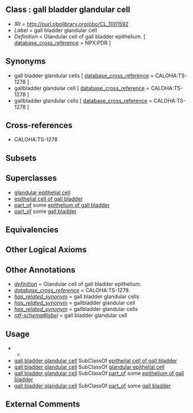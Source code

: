 
## Class : gall bladder glandular cell

 * *IRI* = http://purl.obolibrary.org/obo/CL_1001592
 * *Label* = gall bladder glandular cell
 * *Definition* = Glandular cell of gall bladder epithelium. [ [database_cross_reference](../../ef/oboInOwl#hasDbXref.md) = NPX:PDR ]

## Synonyms

 * gall bladder glandular cells [ [database_cross_reference](../../ef/oboInOwl#hasDbXref.md) = CALOHA:TS-1278 ]
 * gallbladder glandular cell [ [database_cross_reference](../../ef/oboInOwl#hasDbXref.md) = CALOHA:TS-1278 ]
 * gallbladder glandular cells [ [database_cross_reference](../../ef/oboInOwl#hasDbXref.md) = CALOHA:TS-1278 ]

## Cross-references

 * CALOHA:TS-1278

## Subsets


## Superclasses

 * [glandular epithelial cell](../../CL/50/CL_0000150.md)
 * [epithelial cell of gall bladder](../../CL/15/CL_1000415.md)
 * [part_of](../../BFO/50/BFO_0000050.md) some [epithelium of gall bladder](../../UBERON/29/UBERON_0002029.md)
 * [part_of](../../BFO/50/BFO_0000050.md) some [gall bladder](../../UBERON/10/UBERON_0002110.md)

## Equivalencies


## Other Logical Axioms


## Other Annotations

 * *[definition](../../IAO/15/IAO_0000115.md)* = Glandular cell of gall bladder epithelium.
 * *[database_cross_reference](../../ef/oboInOwl#hasDbXref.md)* = CALOHA:TS-1278
 * *[has_related_synonym](../../ym/oboInOwl#hasRelatedSynonym.md)* = gall bladder glandular cells
 * *[has_related_synonym](../../ym/oboInOwl#hasRelatedSynonym.md)* = gallbladder glandular cell
 * *[has_related_synonym](../../ym/oboInOwl#hasRelatedSynonym.md)* = gallbladder glandular cells
 * *[rdf-schema#label](../../el/rdf-schema#label.md)* = gall bladder glandular cell

## Usage

 * -
 * [gall bladder glandular cell](../../CL/92/CL_1001592.md) SubClassOf [epithelial cell of gall bladder](../../CL/15/CL_1000415.md)
 * [gall bladder glandular cell](../../CL/92/CL_1001592.md) SubClassOf [glandular epithelial cell](../../CL/50/CL_0000150.md)
 * [gall bladder glandular cell](../../CL/92/CL_1001592.md) SubClassOf [part_of](../../BFO/50/BFO_0000050.md) some [epithelium of gall bladder](../../UBERON/29/UBERON_0002029.md)
 * [gall bladder glandular cell](../../CL/92/CL_1001592.md) SubClassOf [part_of](../../BFO/50/BFO_0000050.md) some [gall bladder](../../UBERON/10/UBERON_0002110.md)

## External Comments

